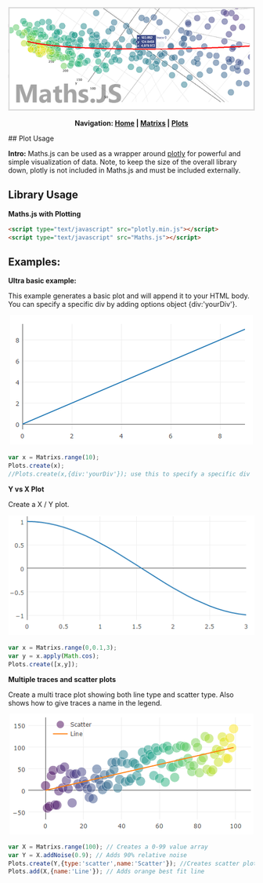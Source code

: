 <p align="center">
<img src ="https://raw.githubusercontent.com/NateZimmer/Maths.js/master/Images/BannerImage.png">
</p>
<p align="center"><strong> 
Navigation: <a href='README.md'>Home</a> | <a href='Matrixs.md'>Matrixs</a> | <a href='Plots.md'>Plots</a>
</strong>
</p>
## Plot Usage

**Intro:**
Maths.js can be used as a wrapper around [plotly](https://github.com/plotly/plotly.js) for powerful and simple visualization of data. Note, to keep the size of the overall library down, plotly is not included in Maths.js and must be included externally. 

## Library Usage
**Maths.js with Plotting**
```html
<script type="text/javascript" src="plotly.min.js"></script>
<script type="text/javascript" src="Maths.js"></script>
```

## Examples: 

**Ultra basic example:** 

This example generates a basic plot and will append it to your HTML body. You can specify a specific div by adding options object {div:'yourDiv'}. 

<p align="center">
<img src ="https://raw.githubusercontent.com/NateZimmer/Maths.js/master/Images/basicPlot.PNG">
</p>

```js
var x = Matrixs.range(10);
Plots.create(x);
//Plots.create(x,{div:'yourDiv'}); use this to specify a specific div  
```

**Y vs X Plot**

Create a X / Y plot. 

<p align="center">
<img src ="https://raw.githubusercontent.com/NateZimmer/Maths.js/master/Images/basicXY.PNG">
</p>

 ```js
var x = Matrixs.range(0,0.1,3);
var y = x.apply(Math.cos);
Plots.create([x,y]); 
```

**Multiple traces and scatter plots**

Create a multi trace plot showing both line type and scatter type. Also shows how to give traces a name in the legend. 

<p align="center">
<img src ="https://raw.githubusercontent.com/NateZimmer/Maths.js/master/Images/basicScatter.PNG">
</p>

 ```js
var X = Matrixs.range(100); // Creates a 0-99 value array
var Y = X.addNoise(0.9); // Adds 90% relative noise
Plots.create(Y,{type:'scatter',name:'Scatter'}); //Creates scatter plot
Plots.add(X,{name:'Line'}); // Adds orange best fit line
```
